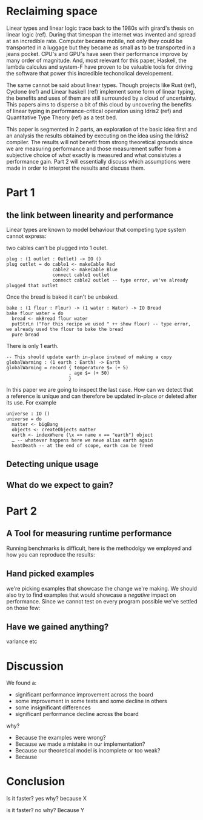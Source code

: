 # Reclaiming space

Linear types and linear logic trace back to the 1980s with girard's thesis on linear logic (ref). During that timespan
the internet was invented and spread at an incredible rate. Computer became mobile, not only they could be
transported in a luggage but they became as small as to be transported in a jeans pocket. CPU's and GPU's have
seen their performance improve by many order of magnitude. And, most relevant for this paper, Haskell, the lambda
calculus and system-F have proven to be valuable tools for driving the software that power this incredible
techonolical developement.

The same cannot be said about linear types. Though projects like Rust (ref), Cyclone (ref) and Linear haskell (ref)
implement some form of linear typing, the benefits and uses of them are still surrounded by a cloud of uncertainty.
This papers aims to disperse a bit of this cloud by uncovering the benefits of linear typing in performance-critical
operation using Idris2 (ref) and Quantitative Type Theory (ref) as a test bed.

This paper is segmented in 2 parts, an exploration of the basic idea first and an analysis the results obtained by 
executing on the idea using the Idris2 compiler. The results will not benefit from strong theoretical grounds since
we are measuring performance and those measurement suffer from a subjective choice of _what_ exactly is measured and
what consistutes a performance gain. Part 2 will essentially discuss which assumptions were made in order to interpret
the results and discuss them.

# Part 1

## the link between linearity and performance

Linear types are known to model behaviour that competing type system cannot express: 

two cables can't be plugged into 1 outet.

```
plug : (1 outlet : Outlet) -> IO ()
plug outlet = do cable1 <- makeCable Red
                 cable2 <- makeCable Blue
                 connect cable1 outlet
                 connect cable2 outlet -- type error, we've already plugged that outlet
```                 

Once the bread is baked it can't be unbaked. 

```
bake : (1 flour : Flour) -> (1 water : Water) -> IO Bread
bake flour water = do 
  bread <- mkBread flour water
  putStrLn ("For this recipe we used " ++ show flour) -- type error, we already used the flour to bake the bread
  pure bread
```




There is only 1 earth.

```
-- This should update earth in-place instead of making a copy
globalWarming : (1 earth : Earth) -> Earth
globalWarming = record { temperature $= (+ 5) 
                       , age $= (+ 50)
                       }
```       

In this paper we are going to inspect the last case.  How can we detect that a reference is unique and can therefore
be updated in-place _or_ deleted after its use. For example

```
universe : IO ()
universe = do
  matter <- bigBang
  objects <- createObjects matter
  earth <- indexWhere (\x => name x == "earth") object
  … -- whatever happens here we neve alias earth again
  heatDeath -- at the end of scope, earth can be freed
```
  

## Detecting unique usage

## What do we expect to gain?



# Part 2

## A Tool for measuring runtime performance

Running benchmarks is difficult, here is the methodolgy we employed and how you can reproduce the results:

## Hand picked examples

we're picking examples that showcase the change we're making. We should also try to find examples that would showcase
a _negative_ impact on performance. Since we cannot test on every program possible we've settled on those few:


## Have we gained anything?

variance etc

# Discussion

We found a:

- significant performance improvement across the board
- some improvement in some tests and some decline in others
- some insignificant differences
- significant performance decline across the board

why?

- Because the examples were wrong?
- Because we made a mistake in our implementation?
- Because our theoretical model is incomplete or too weak?
- Because 

# Conclusion

Is it faster? yes
why?
because X

is it faster? no
why?
Because Y
